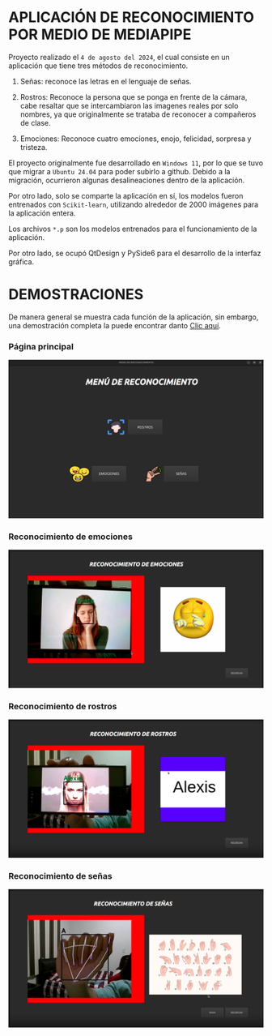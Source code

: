 # APLICACIÓN DE RECONOCIMIENTO POR MEDIO DE MEDIAPIPE

Proyecto realizado el `4 de agosto del 2024`, el cual consiste en un aplicación que tiene tres métodos de reconocimiento. 

1. Señas: reconoce las letras en el lenguaje de señas. 

2. Rostros: Reconoce la persona que se ponga en frente de la cámara, cabe resaltar que se intercambiaron las imagenes reales por solo nombres, ya que originalmente se trataba de reconocer a compañeros de clase.

3. Emociones: Reconoce cuatro emociones, enojo, felicidad, sorpresa y tristeza.

El proyecto originalmente fue desarrollado en `Windows 11`, por lo que se tuvo que migrar a `Ubuntu 24.04` para poder subirlo a github. Debido a la migración, ocurrieron algunas desalineaciones dentro de la aplicación.

Por otro lado, solo se comparte la aplicación en sí, los modelos fueron entrenados con `Scikit-learn`, utilizando alrededor de 2000 imágenes para la aplicación entera.

Los archivos `*.p` son los modelos entrenados para el funcionamiento de la aplicación.

Por otro lado, se ocupó QtDesign y PySide6 para el desarrollo de la interfaz gráfica.


# DEMOSTRACIONES

De manera general se muestra cada función de la aplicación, sin embargo, una demostración completa la puede encontrar danto [Clic aquí](https://drive.google.com/file/d/1a1vLbW6T45BuAmfZvcLUw5Lt28-7ipIf/view?usp=sharing).

### Página principal
![Imagen](./INTERFAZGRAFICA/images/principal.png)

### Reconocimiento de emociones
![Imagen](./INTERFAZGRAFICA/images/emociones.png)

### Reconocimiento de rostros
![Imagen](./INTERFAZGRAFICA/images/rostros.png)

### Reconocimiento de señas
![Imagen](./INTERFAZGRAFICA/images/senas.png)
